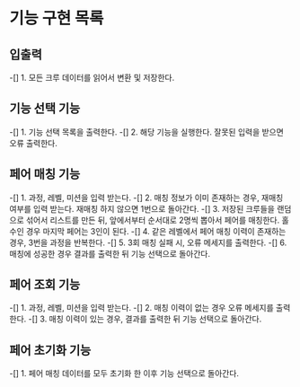 # 기능 구현 목록

## 입출력
-[] 1. 모든 크루 데이터를 읽어서 변환 및 저장한다.

## 기능 선택 기능
-[] 1. 기능 선택 목록을 출력한다.
-[] 2. 해당 기능을 실행한다. 잘못된 입력을 받으면 오류 출력한다.

## 페어 매칭 기능
-[] 1. 과정, 레벨, 미션을 입력 받는다.
-[] 2. 매칭 정보가 이미 존재하는 경우, 재매칭 여부를 입력 받는다. 재매칭 하지 않으면 1번으로 돌아간다.
-[] 3. 저장된 크루들을 랜덤으로 섞어서 리스트를 만든 뒤, 앞에서부터 순서대로 2명씩 뽑아서 페어를 매칭한다. 홀수인 경우 마지막 페어는 3인이 된다.
-[] 4. 같은 레벨에서 페어 매칭 이력이 존재하는 경우, 3번을 과정을 반복한다.
-[] 5. 3회 매칭 실패 시, 오류 메세지를 출력한다.
-[] 6. 매칭에 성공한 경우 결과를 출력한 뒤 기능 선택으로 돌아간다.

## 페어 조회 기능
-[] 1. 과정, 레벨, 미션을 입력 받는다.
-[] 2. 매칭 이력이 없는 경우 오류 메세지를 출력한다.
-[] 3. 매칭 이력이 있는 경우, 결과를 출력한 뒤 기능 선택으로 돌아간다.

## 페어 초기화 기능
-[] 1. 페어 매칭 데이터를 모두 초기화 한 이후 기능 선택으로 돌아간다.